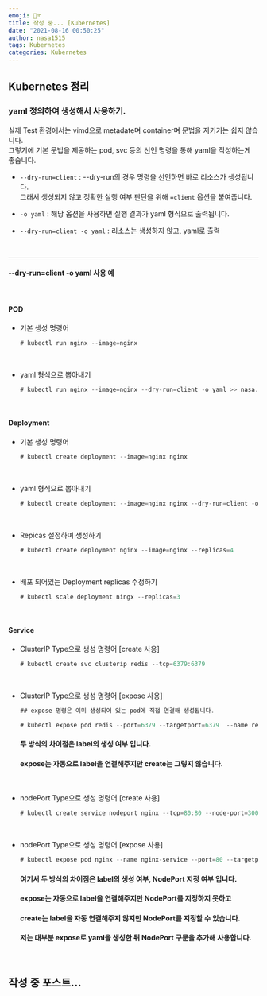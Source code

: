 ```yaml
---
emoji: 🤦‍♂️
title: 작성 중... [Kubernetes]
date: "2021-08-16 00:50:25"
author: nasa1515
tags: Kubernetes
categories: Kubernetes
---
```




## Kubernetes 정리


### yaml 정의하여 생성해서 사용하기.  

실제 Test 환경에서는 vimd으로 metadate며 container며 문법을 지키기는 쉽지 않습니다.    
그렇기에 기본 문법을 제공하는 pod, svc 등의 선언 명령을 통해 yaml을 작성하는게 좋습니다.  


* ``--dry-run=client`` : --dry-run의 경우 명령을 선언하면 바로 리소스가 생성됩니다.  
    그래서 생성되지 않고 정확한 실행 여부 판단을 위해 ``=client`` 옵션을 붙여줍니다.  

* ``-o yaml`` : 해당 옵션을 사용하면 실행 결과가 yaml 형식으로 출력됩니다.  


* ``--dry-run=client -o yaml`` : 리소스는 생성하지 않고, yaml로 출력  



<br/>

---


#### --dry-run=client -o yaml 사용 예  

<br/>


#### POD 


* 기본 생성 명령어

    ```cs
    # kubectl run nginx --image=nginx
    ```

    <br/>

* yaml 형식으로 뽑아내기  

    ```cs
    # kubectl run nginx --image=nginx --dry-run=client -o yaml >> nasa.yaml
    ```

<br/>


#### Deployment

* 기본 생성 명령어  

    ```cs
    # kubectl create deployment --image=nginx nginx
    ```

    <br/>


* yaml 형식으로 뽑아내기  

    ```cs
    # kubectl create deployment --image=nginx nginx --dry-run=client -o yaml >> nasa-dp.yaml
    ```

    <br/>



* Repicas 설정하며 생성하기  

    ```cs
    # kubectl create deployment nginx --image=nginx --replicas=4
    ```

    <br/>



* 배포 되어있는 Deployment replicas 수정하기  

    ```cs
    # kubectl scale deployment ningx --replicas=3 
    ```

    <br/>


#### Service

* ClusterIP Type으로 생성 명령어 [create 사용]  

    ```cs
    # kubectl create svc clusterip redis --tcp=6379:6379
    ```

<br/>

* ClusterIP Type으로 생성 명령어 [expose 사용]  

    ```cs
    ## expose 명령은 이미 생성되어 있는 pod에 직접 연결해 생성됩니다.

    # kubectl expose pod redis --port=6379 --targetport=6379  --name redis-service
    ```

    #### 두 방식의 차이점은 label의 생성 여부 입니다.  
    #### expose는 자동으로 label을 연결해주지만 create는 그렇지 않습니다.  


<br/>

* nodePort Type으로 생성 명령어 [create 사용]  

    ```cs
    # kubectl create service nodeport nginx --tcp=80:80 --node-port=30077
    ```

    <br/>

* nodePort Type으로 생성 명령어 [expose 사용]  

    ```cs
    # kubectl expose pod nginx --name nginx-service --port=80 --targetport=80 --type=NodePort
    ```

    #### 여기서 두 방식의 차이점은 label의 생성 여부, NodePort 지정 여부 입니다.  
    #### expose는 자동으로 label을 연결해주지만 NodePort를 지정하지 못하고
    #### create는 label을 자동 연결해주지 않지만 NodePort를 지정할 수 있습니다.  
    #### 저는 대부분 expose로 yaml을 생성한 뒤 NodePort 구문을 추가해 사용합니다.  


<br/>


## 작성 중 포스트...


```toc
```